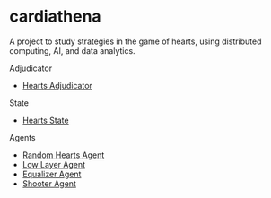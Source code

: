 # cardiathena
A project to study strategies in the game of hearts, using distributed computing, AI, and data analytics.

Adjudicator
* [Hearts Adjudicator](adjudicator/README.md)

State
* [Hearts State](adjudicator/HeartsState.md)

Agents
* [Random Hearts Agent](agent/RandomHeartsAgent.md)
* [Low Layer Agent](agent/LowLayerAgent.md)
* [Equalizer Agent](agent/EqualizerAgent.md)
* [Shooter Agent](agent/ShooterAgent.md)
